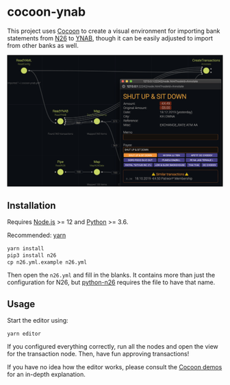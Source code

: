 # cocoon-ynab

This project uses [Cocoon](https://github.com/aengl/cocoon-demo) to create a visual environment for importing bank statements from [N26](https://n26.com/) to [YNAB](https://www.youneedabudget.com/), though it can be easily adjusted to import from other banks as well.

![](screenshot.png)

## Installation

Requires [Node.js](https://nodejs.org/) >= 12 and [Python](https://www.python.org/) >= 3.6.

Recommended: [yarn](https://yarnpkg.com/)

```
yarn install
pip3 install n26
cp n26.yml.example n26.yml
```

Then open the `n26.yml` and fill in the blanks. It contains more than just the configuration for N26, but [python-n26](https://github.com/femueller/python-n26) requires the file to have that name.

## Usage

Start the editor using:

```
yarn editor
```

If you configured everything correctly, run all the nodes and open the view for the transaction node. Then, have fun approving transactions!

If you have no idea how the editor works, please consult the [Cocoon demos](https://github.com/aengl/cocoon-demo) for an in-depth explanation.
